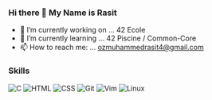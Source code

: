 ### Hi there 👋 My Name is Rasit

- 🔭 I’m currently working on ... 42 Ecole
- 🌱 I’m currently learning ... 42 Piscine / Common-Core
- 📫 How to reach me: ... ozmuhammedrasit4@gmail.com


### Skills
<p>
<img alt="C" src="https://camo.githubusercontent.com/5e9fa4e2ec01c27695b6315e9c27141b9aa760bbecac82339ba0135b22c46f7e/68747470733a2f2f637573746f6d2d69636f6e2d6261646765732e64656d6f6c61622e636f6d2f62616467652f432d3532354445392e7376673f6c6f676f3d632d696e2d68657861676f6e266c6f676f436f6c6f723d7768697465" data-canonical-src="https://custom-icon-badges.demolab.com/badge/C-525DE9.svg?logo=c-in-hexagon&amp;logoColor=white" style="max-width: 100%;">
<img alt="HTML" src="https://camo.githubusercontent.com/c2fe2d0dc74bd59e5f2fcb0f9b4d9f61b085517f8051efcf91b41dc86a62646f/68747470733a2f2f696d672e736869656c64732e696f2f62616467652f48544d4c2d3532354445392e7376673f6c6f676f3d68746d6c35266c6f676f436f6c6f723d7768697465" data-canonical-src="https://img.shields.io/badge/HTML-525DE9.svg?logo=html5&amp;logoColor=white" style="max-width: 100%;">
<img alt="CSS" src="https://camo.githubusercontent.com/cfab4f02f34a56b85c2cf4fad86dd8df35ea7d6bd742031198c7ae1f88bbceed/68747470733a2f2f696d672e736869656c64732e696f2f62616467652f4353532d3532354445392e7376673f6c6f676f3d63737333266c6f676f436f6c6f723d7768697465" data-canonical-src="https://img.shields.io/badge/CSS-525DE9.svg?logo=css3&amp;logoColor=white" style="max-width: 100%;">
<img alt="Git" src="https://camo.githubusercontent.com/90cd898c30ac136794ec67a81edf16dcbdbe07f7a56698e40a67ba1722cc09bb/68747470733a2f2f696d672e736869656c64732e696f2f62616467652f4769742d3532354445392e7376673f6c6f676f3d676974266c6f676f436f6c6f723d7768697465267374796c653d666c6174" data-canonical-src="https://img.shields.io/badge/Git-525DE9.svg?logo=git&amp;logoColor=white&amp;style=flat" style="max-width: 100%;">
<img alt="Vim" src="https://camo.githubusercontent.com/42a1825c10286438fba7caf08e1dcff3411141aaf5575587d2cf28b4c03e00a0/68747470733a2f2f696d672e736869656c64732e696f2f62616467652f56696d2d3532354445392e7376673f6c6f676f3d76696d266c6f676f436f6c6f723d7768697465267374796c653d666c6174" data-canonical-src="https://img.shields.io/badge/Vim-525DE9.svg?logo=vim&amp;logoColor=white&amp;style=flat" style="max-width: 100%;">
<img alt="Linux" src="https://camo.githubusercontent.com/6fb885e5b3021d436825d6e59127b9ac4170fb89a3c7438ae36794fda470a233/68747470733a2f2f696d672e736869656c64732e696f2f62616467652f4c696e75782d3532354445392e7376673f6c6f676f3d6c696e7578266c6f676f436f6c6f723d7768697465267374796c653d666c6174" data-canonical-src="https://img.shields.io/badge/Linux-525DE9.svg?logo=linux&amp;logoColor=white&amp;style=flat" style="max-width: 100%;">
</p>
